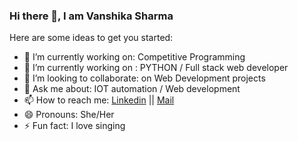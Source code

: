 ### Hi there 👋, I am Vanshika Sharma

Here are some ideas to get you started:

- 🔭 I’m currently working on: Competitive Programming
- 🌱 I’m currently working on : PYTHON / Full stack web developer
- 👯 I’m looking to collaborate: on Web Development projects
- 💬 Ask me about: IOT automation / Web development
- 📫 How to reach me: [Linkedin](https://www.linkedin.com/in/vanshika-sharma24/) || [Mail](mailto:vanshikasharma2401@gmail.com)
- 😄 Pronouns: She/Her
- ⚡ Fun fact: I love singing

